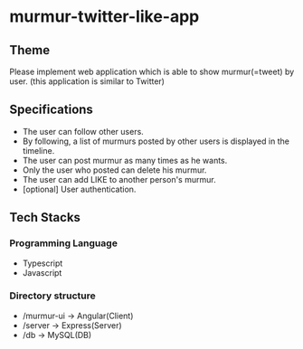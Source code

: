 # murmur-twitter-like-app

## Theme
Please implement web application which is able to show murmur(=tweet) by user. (this application is similar to Twitter)

## Specifications
* The user can follow other users.
* By following, a list of murmurs posted by other users is displayed in the timeline.
* The user can post murmur as many times as he wants.
* Only the user who posted can delete his murmur.
* The user can add LIKE to another person's murmur.
* [optional] User authentication.

## Tech Stacks
### Programming Language
* Typescript
* Javascript

### Directory structure
- /murmur-ui -> Angular(Client)
- /server -> Express(Server)
- /db -> MySQL(DB)